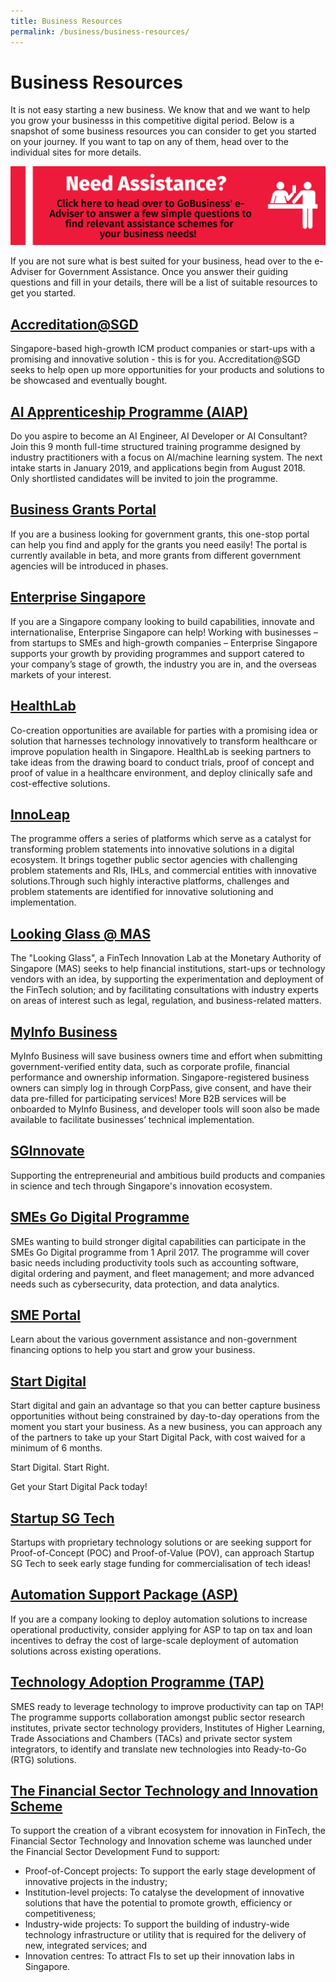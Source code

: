 ```yaml
---
title: Business Resources 
permalink: /business/business-resources/
---
```


# Business Resources

It is not easy starting a new business. We know that and we want to help you grow your businesss in this competitive digital period. Below is a snapshot of some business resources you can consider to get you started on your journey. If you want to tap on any of them, head over to the individual sites for more details. 

<div style="width:100%;display:flex;justify-content:center;"><a href="https://gaeadviser.gobusiness.gov.sg" target="_blank"><img alt="e-adviser banner" src="/images/business/e-adviser-banner.png"></a></div>

If you are not sure what is best suited for your business, head over to the e-Adviser for Government Assistance. Once you answer their guiding questions and fill in your details, there will be a list of suitable resources to get you started.


<a href="https://www.imda.gov.sg/programme-listing/accreditation-at-sgd" target="_blank"><h2>Accreditation@SGD</h2></a>

Singapore-based high-growth ICM product companies or start-ups with a promising and innovative solution - this is for you. Accreditation@SGD seeks to help open up more opportunities for your products and solutions to be showcased and eventually bought.


<a href="https://www.aisingapore.org/aiap/" target="_blank"><h2>AI Apprenticeship Programme (AIAP)</h2></a>

Do you aspire to become an AI Engineer, AI Developer or AI Consultant? Join this 9 month full-time structured training programme designed by industry practitioners with a focus on AI/machine learning system. The next intake starts in January 2019, and applications begin from August 2018. Only shortlisted candidates will be invited to join the programme.


<a href="https://www.businessgrants.gov.sg/" target="_blank"><h2>Business Grants Portal</h2></a>

If you are a business looking for government grants, this one-stop portal can help you find and apply for the grants you need easily! The portal is currently available in beta, and more grants from different government agencies will be introduced in phases.


<a href="https://www.enterprisesg.gov.sg/" target="_blank"><h2>Enterprise Singapore</h2></a>

If you are a Singapore company looking to build capabilities, innovate and internationalise, Enterprise Singapore can help! Working with businesses – from startups to SMEs and high-growth companies – Enterprise Singapore supports your growth by providing programmes and support catered to your company’s stage of growth, the industry you are in, and the overseas markets of your interest.


<a href="https://www.ihis.com.sg/HealthLab" target="_blank"><h2>HealthLab</h2></a>

Co-creation opportunities are available for parties with a promising idea or solution that harnesses technology innovatively to transform healthcare or improve population health in Singapore. HealthLab is seeking partners to take ideas from the drawing board to conduct trials, proof of concept and proof of value in a healthcare environment, and deploy clinically safe and cost-effective solutions.
  

<a href="https://www.tech.gov.sg/files/media/media-releases/2017/02/Annex%20B%20InnoLeap%20Factsheet.pdf" target="_blank"><h2>InnoLeap</h2></a>

The programme offers a series of platforms which serve as a catalyst for transforming problem statements into innovative solutions in a digital ecosystem. It brings together public sector agencies with challenging problem statements and RIs, IHLs, and commercial entities with innovative solutions.Through such highly interactive platforms, challenges and problem statements are identified for innovative solutioning and implementation.


<a href="https://www.mas.gov.sg/news/media-releases/2016/mas-establishes-fintech-innovation-lab" target="_blank"><h2>Looking Glass @ MAS</h2></a>

The "Looking Glass", a FinTech Innovation Lab at the Monetary Authority of Singapore (MAS) seeks to help financial institutions, start-ups or technology vendors with an idea, by supporting the experimentation and deployment of the FinTech solution; and by facilitating consultations with industry experts on areas of interest such as legal, regulation, and business-related matters.


<a href="https://business.myinfo.gov.sg/" target="_blank"><h2>MyInfo Business</h2></a>

MyInfo Business will save business owners time and effort when submitting government-verified entity data, such as corporate profile, financial performance and ownership information. Singapore-registered business owners can simply log in through CorpPass, give consent, and have their data pre-filled for participating services! More B2B services will be onboarded to MyInfo Business, and developer tools will soon also be made available to facilitate businesses’ technical implementation.


<a href="https://www.sginnovate.com/" target="_blank"><h2>SGInnovate</h2></a>

Supporting the entrepreneurial and ambitious build products and companies in science and tech through Singapore's innovation ecosystem.


<a href="https://www.imda.gov.sg/smesgodigital" target="_blank"><h2>SMEs Go Digital Programme</h2></a>

SMEs wanting to build stronger digital capabilities can participate in the SMEs Go Digital programme from 1 April 2017. The programme will cover basic needs including productivity tools such as accounting software, digital ordering and payment, and fleet management; and more advanced needs such as cybersecurity, data protection, and data analytics.


<a href="https://www.smeportal.sg/content/smeportal/en/home.html" target="_blank"><h2>SME Portal</h2></a>

Learn about the various government assistance and non-government financing options to help you start and grow your business.


<a href="https://www.imda.gov.sg/StartDigital" target="_blank"><h2>Start Digital</h2></a>

Start digital and gain an advantage so that you can better capture business opportunities without being constrained by day-to-day operations from the moment you start your business. As a new business, you can approach any of the partners to take up your Start Digital Pack, with cost waived for a minimum of 6 months.

Start Digital. Start Right.

Get your Start Digital Pack today!


<a href="http://www.startupsg.net/startupsg-tech" target="_blank"><h2>Startup SG Tech</h2></a>

Startups with proprietary technology solutions or are seeking support for Proof-of-Concept (POC) and Proof-of-Value (POV), can approach Startup SG Tech to seek early stage funding for commercialisation of tech ideas!

<a href="https://spring.enterprisesg.gov.sg/Growing-Business/Grant/development-areas/Pages/enhancing-business-processes-for-productivity.aspx" target="_blank"><h2>Automation Support Package (ASP)</h2></a>

If you are a company looking to deploy automation solutions to increase operational productivity, consider applying for ASP to tap on tax and loan incentives to defray the cost of large-scale deployment of automation solutions across existing operations.

<a href="https://www.enterprisesg.gov.sg/financial-assistance/grants/for-partners/technology-adoption-programme" target="_blank"><h2>Technology Adoption Programme (TAP)</h2></a>

SMES ready to leverage technology to improve productivity can tap on TAP! The programme supports collaboration amongst public sector research institutes, private sector technology providers, Institutes of Higher Learning, Trade Associations and Chambers (TACs) and private sector system integrators, to identify and translate new technologies into Ready-to-Go (RTG) solutions.

<a href="http://www.mas.gov.sg/Singapore-Financial-Centre/Smart-Financial-Centre/Setting-up-your-Business.aspx" target="_blank"><h2>The Financial Sector Technology and Innovation Scheme</h2></a>

To support the creation of a vibrant ecosystem for innovation in FinTech, the Financial Sector Technology and Innovation scheme was launched under the Financial Sector Development Fund to support:

-   Proof-of-Concept projects: To support the early stage development of innovative projects in the industry;
-   Institution-level projects: To catalyse the development of innovative solutions that have the potential to promote growth, efficiency or competitiveness;
-   Industry-wide projects: To support the building of industry-wide technology infrastructure or utility that is required for the delivery of new, integrated services; and
-   Innovation centres: To attract FIs to set up their innovation labs in Singapore.
